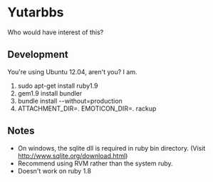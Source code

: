 Yutarbbs
========

Who would have interest of this?


Development
-----------

You're using Ubuntu 12.04, aren't you? I am.

1. sudo apt-get install ruby1.9
2. gem1.9 install bundler
3. bundle install --without=production
4. ATTACHMENT_DIR=. EMOTICON_DIR=. rackup


Notes
-----

* On windows, the sqlite dll is required in ruby bin directory.
  (Visit http://www.sqlite.org/download.html)
* Recommend using RVM rather than the system ruby.
* Doesn't work on ruby 1.8
